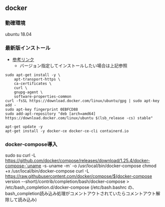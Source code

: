 ## docker

### 動確環境

ubuntu 18.04

### 最新版インストール

* [参考リンク](https://docs.docker.com/install/linux/docker-ce/ubuntu#install-docker-engine---community-1)
  * バージョン指定してインストールしたい場合は上記参照
```
sudo apt-get install -y \
    apt-transport-https \
    ca-certificates \
    curl \
    gnupg-agent \
    software-properties-common
curl -fsSL https://download.docker.com/linux/ubuntu/gpg | sudo apt-key add -
sudo apt-key fingerprint 0EBFCD88
sudo add-apt-repository "deb [arch=amd64] https://download.docker.com/linux/ubuntu $(lsb_release -cs) stable"

apt-get update -y
apt-get install -y docker-ce docker-ce-cli containerd.io
```

### docker-compose導入

sudo su
curl -L https://github.com/docker/compose/releases/download/1.25.4/docker-compose-`uname -s`-`uname -m` -o /usr/local/bin/docker-compose
chmod +x /usr/local/bin/docker-compose
curl -L https://raw.githubusercontent.com/docker/compose/$(docker-compose version --short)/contrib/completion/bash/docker-compose > /etc/bash_completion.d/docker-compose
(/etc/bash.bashrc の、bash_completion読み込み処理がコメントアウトされていたらコメントアウト解除して読み込み)